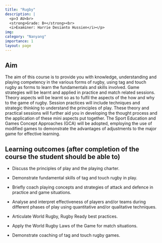 ```yaml
---
title: "Rugby"
description: |
  <p>3 AU<br>
  <strong>Grade: B+</strong><br>
  <i>Examiner: Harrie Desianto Hussien</i></p>
img:
category: "Nanyang"
importance: 1
layout: page
---
```


## Aim

The aim of this course is to provide you with knowledge, understanding and playing competency in the various forms of rugby, using tag and touch rugby as forms to learn the fundamentals and skills involved. Game strategies will be learnt and applied in practice and match related sessions. Theory aspects will be learnt so as to fulfil the aspects of the how and why to the game of rugby. Session practices will include techniques and strategic thinking to understand the principles of play. These theory and practical sessions will further aid you in developing the thought process and the application of these mini aspects put together. The Sport Education and Games Concept Approaches (GCA) will be adopted, employing the use of modified games to demonstrate the advantages of adjustments to the major game for effective learning.

## Learning outcomes (after completion of the course the student should be able to)

- Discuss the principles of play and the playing charter.

- Demonstrate fundamental skills of tag and touch rugby in play.

- Briefly coach playing concepts and strategies of attack and defence in practice and game situations.

- Analyse and interpret effectiveness of players and/or teams during different phases of play using quantitative and/or qualitative techniques.

- Articulate World Rugby, Rugby Ready best practices.

- Apply the World Rugby Laws of the Game for match situations.

- Demonstrate coaching of tag and touch rugby games.
